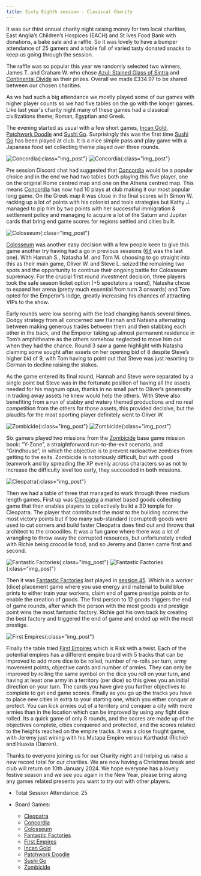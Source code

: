 ```yaml
---
title: Sixty Eighth session - Classical Charity
---
```


It was our third annual charity night raising money for two local charities, East Anglia’s Children’s Hospices (EACH) and St Ives Food Bank with donations, a bake sale and a raffle. So it was lovely to have a bumper attendance of 25 gamers and a table full of varied tasty donated snacks to keep us going through the session.

The raffle was so popular this year we randomly selected two winners, James T. and Graham W. who chose [Azul: Stained Glass of Sintra][AzulS] and [Continental Divide][CD] as their prizes. Overall we made £334.97 to be shared between our chosen charities. 

As we had such a big attendance we mostly played some of our games with higher player counts so we had five tables on the go with the longer games. Like last year's charity night many of these games had a classical civilizations theme; Roman, Egyptian and Greek.

The evening started as usual with a few short games, [Incan Gold][IG], [Patchwork Doodle][PD] and [Sushi Go][SG]. Surprisingly this was the first time [Sushi Go][SG] has been played at club. It is a nice simple pass and play game with a Japanese food set collecting theme played over three rounds.

![Concordia](/images/posts/2023_11_29/Concordia01.jpg "Concordia"){:class="img_post"}
![Concordia](/images/posts/2023_11_29/Concordia02.jpg "Concordia"){:class="img_post"}

Pre session Discord chat had suggested that [Concordia][CC] would be a popular choice and in the end we had two tables both playing this five player, one on the original Rome centred map and one on the Athens centred map. This means [Concordia][CC] has now had 10 plays at club making it our most popular long game. On the Greek map it was close in the final scores with Simon W. racking up a lot of points with his colonist and tools strategies but Kathy J. managed to pip him by two points with her successful immigration & settlement policy and managing to acquire a lot of the Saturn and Jupiter cards that bring end game scores for regions settled and cities built.

![Colosseum](/images/posts/2023_11_29/Colosseum01.jpg "Colosseum"){:class="img_post"}

[Colosseum][Colos] was another easy decision with a few people keen to give this game another try having had a go in previous sessions ([64][64] was the last one). With Hannah S., Natasha M. and Tom M. choosing to go straight into this as their main game, Oliver W. and Steve L. seized the remaining two spots and the opportunity to continue their ongoing battle for Colosseum supremacy. For the crucial first round investment decision, three players took the safe season ticket option (+5 spectators a round), Natasha chose to expand her arena (pretty much essential from turn 3 onwards) and Tom opted for the Emperor’s lodge, greatly increasing his chances of attracting VIPs to the show. 

Early rounds were low scoring with the lead changing hands several times. Dodgy strategy from all concerned saw Hannah and Natasha alternating between making generous trades between them and then stabbing each other in the back, and the Emperor taking up almost permanent residence in Tom’s amphitheatre as the others somehow neglected to move him out when they had the chance. Round 3 saw a game highlight with Natasha claiming some sought after assets on her opening bid of 8 despite Steve’s higher bid of 9, with Tom having to point out that Steve was just resorting to German to decline raising the stakes. 

As the game entered its final round, Hannah and Steve were separated by a single point but Steve was in the fortunate position of having all the assets needed for his magnum opus, thanks in no small part to Oliver’s generosity in trading away assets he knew would help the others. With Steve also benefiting from a run of stabby and watery themed productions and no real competition from the others for those assets, this provided decisive, but the plaudits for the most sporting player definitely went to Oliver W.

![Zombicide](/images/posts/2023_11_29/Zombicide01.jpg "Zombicide"){:class="img_post"}
![Zombicide](/images/posts/2023_11_29/Zombicide02.jpg "Zombicide"){:class="img_post"}

Six gamers played two missions from the [Zombicide][Zom] base game mission book: “Y-Zone”, a straightforward run-to-the-exit scenario, and “Grindhouse”, in which the objective is to prevent radioactive zombies from getting to the exits. Zombicide is notoriously difficult, but with good teamwork and by spreading the XP evenly across characters so as not to increase the difficulty level too early, they succeeded in both missions.

![Cleopatra](/images/posts/2023_11_29/Cleopatra01.jpg "Cleopatra"){:class="img_post"}

Then we had a table of three that managed to work through three medium length games. 
First up was [Cleopatra][CatSoA] a market based goods collecting game that then enables players to collectively build a 3D temple for Cleopatra. The player that contributed the most to the building scores the most victory points but if too many sub-standard (corrupted) goods were used to cut corners and build faster Cleopatra does find out and throws that architect to the crocodiles. It was a fun game where there was a lot of wrangling to throw away the corrupted resources, but unfortunately ended with Richie being crocodile food, and so Jeremy and Darren came first and second.

![Fantastic Factories](/images/posts/2023_11_29/FantasticFactories01.jpg "Fantastic Factories"){:class="img_post"}
![Fantastic Factories](/images/posts/2023_11_29/FantasticFactories02.jpg "Fantastic Factories"){:class="img_post"}

Then it was [Fantastic Factories][FF] last played in [session 45][45]. Which is a worker (dice) placement game where you use energy and material to build blue prints to either train your workers, claim end of game prestige points or to enable the creation of goods. The first person to 12 goods triggers the end of game rounds, after which the person with the most goods and prestige point wins the most fantastic factory. Richie got his own back by creating the best factory and triggered the end of game and ended up with the most prestige.

![First Empires](/images/posts/2023_11_29/FirstEmpires01.jpg "First Empires"){:class="img_post"}

Finally the table tried [First Empires][FE] which is Risk with a twist. Each of the potential empires has a different empire board with 5 tracks that can be improved to add more dice to be rolled, number of re-rolls per turn, army movement points, objective cards and number of armies. They can only be improved by rolling the same symbol on the dice you roll on your turn, and having at least one army in a territory (per dice) so this gives you an initial direction on your turn. The cards you have give you further objectives to complete to get end game scores. Finally as you go up the tracks you have to place new cities in extra to your starting one, which you either conquer or protect. You can kick armies out of a territory and conquer a city with more armies than in the location which can be improved by using any fight dice rolled. Its a quick game of only 8 rounds, and the scores are made up of the objectives complete, cities conquered and protected, and the scores related to the heights reached on the empire tracks. It was a close fought game, with Jeremy just wining with his Mutapa Empire versus Karthadst (Richie) and Huaxia (Darren).

Thanks to everyone joining us for our Charity night and helping us raise a new record total for our charities. We are now having a Christmas break and club will return on 10th January 2024. We hope everyone has a lovely festive season and we see you again in the New Year, please bring along any games related presents you want to try out with other players. 


* Total Session Attendance: 25
* Board Games:

	 * [Cleopatra][CatSoA]
	 * [Concordia][CC]
	 * [Colosseum][Colos]
	 * [Fantastic Factories][FF]
	 * [First Empires][FE]
	 * [Incan Gold][IG]
	 * [Patchwork Doodle][PD]
	 * [Sushi Go][SG]
	 * [Zombicide][Zom]


[45]: /2023/01/11/fortyfifth-session.html
[64]: /2023/10/04/sixtyfourth-session.html

[CatSoA]: {{site.data.BoardGameLinks.CleopatraAndTheSocietyOfArchitects.Link}}
[CC]: {{site.data.BoardGameLinks.Concordia.Link}}
[Colos]: {{site.data.BoardGameLinks.Colosseum.Link}}
[FF]: {{site.data.BoardGameLinks.FantasticFactories.Link}}
[FE]: {{site.data.BoardGameLinks.FirstEmpires.Link}}
[IG]: {{site.data.BoardGameLinks.Diamant.Link}}
[PD]: {{site.data.BoardGameLinks.PatchworkDoodle.Link}}
[SG]: {{site.data.BoardGameLinks.SushiGo.Link}}
[Zom]: {{site.data.BoardGameLinks.Zombicide.Link}}
[AzulS]: {{site.data.BoardGameLinks.AzulStainedGlassSintra.Link}}
[CD]: {{site.data.BoardGameLinks.ContinentalDivide.Link}}

[Contact]: /Contact.html
